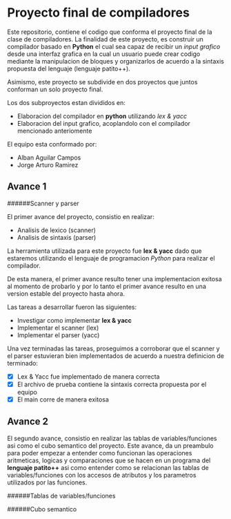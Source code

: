 # Proyecto final de compiladores
Este repositorio, contiene el codigo que conforma el proyecto final de la
clase de compiladores. La finalidad de este proyecto, es construir un compilador
basado en **Python** el cual sea capaz de recibir un *input grafico* desde una
interfaz grafica en la cual un usuario puede crear codigo mediante la manipulacion
de bloques y organizarlos de acuerdo a la sintaxis propuesta del lenguaje (lenguaje
patito++).

Asimismo, este proyecto se subdivide en dos proyectos que juntos conforman un solo
proyecto final.

Los dos subproyectos estan divididos en:
- Elaboracion del compilador en **python** utilizando *lex & yacc*
- Elaboracion del input grafico, acoplandolo con el compilador mencionado
anteriomente

El equipo esta conformado por:
- Alban Aguilar Campos
- Jorge Arturo Ramirez

## Avance 1

######Scanner y parser

El primer avance del proyecto, consistio en realizar:
- Analisis de lexico (scanner)
- Analisis de sintaxis (parser)

La herramienta utilizada para este proyecto fue **lex & yacc** dado que estaremos
utilizando el lenguaje de programacion *Python* para realizar el compilador.

De esta manera, el primer avance resulto tener una implementacion exitosa al momento
de probarlo y por lo tanto el primer avance resulto en una version estable del proyecto
hasta ahora.

Las tareas a desarrollar fueron las siguientes:
- Investigar como implementar **lex & yacc**
- Implementar el scanner (lex)
- Implementar el parser (yacc)

Una vez terminadas las tareas, proseguimos a corroborar que el scanner y el parser
estuvieran bien implementados de acuerdo a nuestra definicion de terminado:
- [x] Lex & Yacc fue implementado de manera correcta
- [x] El archivo de prueba contiene la sintaxis correcta propuesta por el equipo
- [x] El main corre de manera exitosa

## Avance 2

El segundo avance, consistio en realizar las tablas de variables/funciones asi como
el cubo semantico del proyecto. Este avance, da un preambulo para poder empezar a
entender como funcionan las operaciones aritmeticas, logicas y comparaciones que se
hacen en un programa del **lenguaje patito++** asi como entender como se relacionan
las tablas de variables/funciones con los accesos de atributos y los parametros utilizados
por las funciones.

######Tablas de variables/funciones

######Cubo semantico
